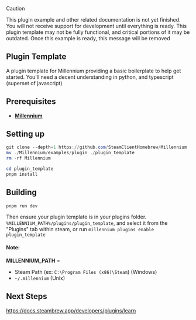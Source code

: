 > [!CAUTION]
> This plugin example and other related documentation is not yet finished. You will not receive support for development until everything is ready. This plugin template may not be fully functional, and critical portions of it may be outdated. Once this example is ready, this message will be removed

## Plugin Template
A plugin template for Millennium providing a basic boilerplate to help get started. You'll need a decent understanding in python, and typescript (superset of javascript)
<br>

## Prerequisites
- **[Millennium](https://github.com/SteamClientHomebrew/Millennium)**

## Setting up
```ps1
git clone --depth=1 https://github.com/SteamClientHomebrew/Millennium 
mv ./Millennium/examples/plugin ./plugin_template 
rm -rf Millennium

cd plugin_template
pnpm install
```

## Building
```
pnpm run dev
```

Then ensure your plugin template is in your plugins folder. 
`%MILLENNIUM_PATH%/plugins/plugin_template`, and select it from the "Plugins" tab within steam, or run `millennium plugins enable plugin_template`

#### Note:
**MILLENNIUM_PATH** =
* Steam Path (ex: `C:\Program Files (x86)\Steam`) (Windows)
* `~/.millennium` (Unix)

## Next Steps

https://docs.steambrew.app/developers/plugins/learn